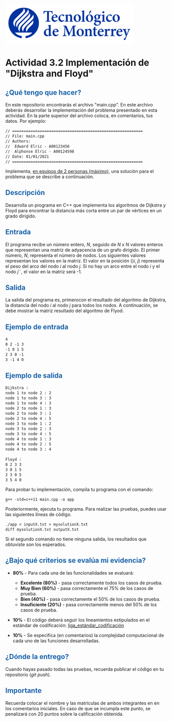 ![Tec de Monterrey](images/logotecmty.png)
# Actividad 3.2 Implementación de "Dijkstra and Floyd"

## <span style="color: rgb(26, 99, 169);">¿Qué tengo que hacer?</span>
En este repositorio encontrarás el archivo "main.cpp". En este archivo deberás desarrollar la implementación del problema presentado en esta actividad.  En la parte superior del archivo coloca, en comentarios, tus datos. Por ejemplo:
```
// =========================================================
// File: main.cpp
// Authors:
//  Edward Elric - A00123456
//  Alphonse Elric - A00124598
// Date: 01/01/2021
// =========================================================
```
Implementa, <span style="text-decoration-line: underline;">en equipos de 2 personas (máximo)</span>, una solución para el problema que se describe a continuación.

## <span style="color: rgb(26, 99, 169);">**Descripción**</span>
Desarrolla un programa en C++ que implementa los algoritmos de Dijkstra y Floyd para encontrar la distancia más corta entre un par de vértices en un grado dirigido.

## <span style="color: rgb(26, 99, 169);">**Entrada**</span>
El programa recibe un número entero, *N*, seguido de *N* x *N* valores enteros que representan una matriz de adyacencia de un grafo dirigido. El primer número, *N*, representa el número de nodos. Los siguientes valores representan los valores en la matriz. El valor en la posición ()*i*, *j*) representa el peso del arco del nodo *i* al nodo *j*. Si no hay un arco entre el nodo *i* y el nodo *j*¨, el valor en la matriz será -1.

## <span style="color: rgb(26, 99, 169);">**Salida**</span>
La salida del programa es, primerocon el resultado del algoritmo de Dijkstra, la distancia del nodo *i* al nodo *j* para todos los nodos. A continuación, se debe mostrar la matriz resultado del algoritmo de Flyod.

## <span style="color: rgb(26, 99, 169);">**Ejemplo de entrada**</span>
```
4
0 2 -1 3
-1 0 1 5
2 3 0 -1
3 -1 4 0
```

## <span style="color: rgb(26, 99, 169);">**Ejemplo de salida**</span>
```
Dijkstra :
node 1 to node 2 : 2
node 1 to node 3 : 3
node 1 to node 4 : 3
node 2 to node 1 : 3
node 2 to node 3 : 1
node 2 to node 4 : 5
node 3 to node 1 : 2
node 3 to node 2 : 3
node 3 to node 4 : 5
node 4 to node 1 : 3
node 4 to node 2 : 5
node 4 to node 3 : 4

Floyd :
0 2 3 3
3 0 1 5
2 3 0 5
3 5 4 0

```

Para probar tu implementación, compila tu programa con el comando:
```
g++ -std=c++11 main.cpp -o app
```
Posteriormente, ejecuta tu programa. Para realizar las pruebas, puedes usar las siguientes líneas de código.
```
./app < inputX.txt > mysolutionX.txt
diff mysolutionX.txt outputX.txt
```
Si el segundo comando no tiene ninguna salida, los resultados que obtuviste son los esperados.

## <span style="color: rgb(26, 99, 169);">**¿Bajo qué criterios se evalúa mi evidencia?**</span>

- **80%** - Para cada una de las funcionalidades se evaluará:

    - **Excelente (80%)** - pasa correctamente todos los casos de prueba.
    - **Muy Bien (60%)** - pasa correctamente el 75% de los casos de prueba.
    - **Bien (40%)** - pasa correctamente el 50% de los casos de prueba.
    - **Insuficiente (20%)** - pasa correctamente menos del 50% de los casos de prueba.

- **10%** - El código deberá seguir los lineamientos estipulados en el estándar de codificación: <span class="instructure_file_holder link_holder">[liga_estándar_codificación](estandar.pdf)</span>
- **10%** - Se especifica (en comentarios) la complejidad computacional de cada uno de las funciones desarrolladas.

## <span style="color: rgb(26, 99, 169);">**¿Dónde la entrego?**</span>
Cuando hayas pasado todas las pruebas, recuerda publicar el código en tu repositorio (*git push*).

## <span style="color: rgb(26, 99, 169);">**Importante**</span>
Recuerda colocar el nombre y las matrículas de ambos integrantes en en los comentarios iniciales. En caso de que se incumpla este punto, se penalizará con 20 puntos sobre la calificación obtenida.
